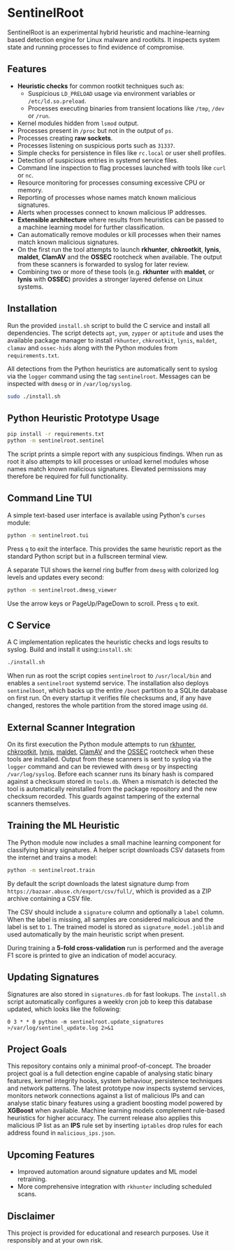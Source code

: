 # SentinelRoot

SentinelRoot is an experimental hybrid heuristic and machine-learning based detection engine for Linux malware and rootkits. It inspects system state and running processes to find evidence of compromise.

## Features

- **Heuristic checks** for common rootkit techniques such as:
  - Suspicious `LD_PRELOAD` usage via environment variables or `/etc/ld.so.preload`.
  - Processes executing binaries from transient locations like `/tmp`, `/dev` or `/run`.
- Kernel modules hidden from `lsmod` output.
- Processes present in `/proc` but not in the output of `ps`.
- Processes creating **raw sockets**.
- Processes listening on suspicious ports such as `31337`.
- Simple checks for persistence in files like `rc.local` or user shell profiles.
- Detection of suspicious entries in systemd service files.
- Command line inspection to flag processes launched with tools like `curl` or `nc`.
- Resource monitoring for processes consuming excessive CPU or memory.
- Reporting of processes whose names match known malicious signatures.
- Alerts when processes connect to known malicious IP addresses.
- **Extensible architecture** where results from heuristics can be passed to a machine learning model for further classification.
- Can automatically remove modules or kill processes when their names match
  known malicious signatures.
- On the first run the tool attempts to launch **rkhunter**, **chkrootkit**,
  **lynis**, **maldet**, **ClamAV** and the **OSSEC** rootcheck when available. The output
  from these scanners is forwarded to syslog for later review.
- Combining two or more of these tools (e.g. **rkhunter** with **maldet**, or
  **lynis** with **OSSEC**) provides a stronger layered defense on Linux
  systems.

## Installation

Run the provided `install.sh` script to build the C service and install all
dependencies. The script detects `apt`, `yum`, `zypper` or `aptitude` and uses
the available package manager to install `rkhunter`, `chkrootkit`, `lynis`,
`maldet`, `clamav` and `ossec-hids` along with the Python modules from
`requirements.txt`.

All detections from the Python heuristics are automatically sent to syslog via
the `logger` command using the tag `sentinelroot`.  Messages can be inspected
with `dmesg` or in `/var/log/syslog`.

```bash
sudo ./install.sh
```

## Python Heuristic Prototype Usage

```bash
pip install -r requirements.txt
python -m sentinelroot.sentinel
```

The script prints a simple report with any suspicious findings. When run as
root it also attempts to kill processes or unload kernel modules whose names
match known malicious signatures. Elevated permissions may therefore be
required for full functionality.

## Command Line TUI

A simple text-based user interface is available using Python's `curses` module:

```bash
python -m sentinelroot.tui
```

Press `q` to exit the interface. This provides the same heuristic report as the
standard Python script but in a fullscreen terminal view.

A separate TUI shows the kernel ring buffer from `dmesg` with colorized log
levels and updates every second:

```bash
python -m sentinelroot.dmesg_viewer
```

Use the arrow keys or PageUp/PageDown to scroll.  Press `q` to exit.

## C Service

A C implementation replicates the heuristic checks and logs results to syslog. Build and install it using:`install.sh`:

```bash
./install.sh
```

When run as root the script copies `sentinelroot` to `/usr/local/bin` and enables a `sentinelroot` systemd service.
The installation also deploys `sentinelboot`, which backs up the entire
`/boot` partition to a SQLite database on first run.  On every startup it
verifies file checksums and, if any have changed, restores the whole
partition from the stored image using ``dd``.

## External Scanner Integration

On its first execution the Python module attempts to run [rkhunter](http://rkhunter.sourceforge.net/), [chkrootkit](http://www.chkrootkit.org/), [lynis](https://cisofy.com/lynis/), [maldet](https://www.rfxn.com/projects/linux-malware-detect/), [ClamAV](https://www.clamav.net/) and the [OSSEC](https://www.ossec.net/) rootcheck when these tools are installed. Output from these scanners is sent to syslog via the `logger` command and can be reviewed with `dmesg` or by inspecting `/var/log/syslog`.
Before each scanner runs its binary hash is compared against a checksum stored in
`tools.db`.  When a mismatch is detected the tool is automatically reinstalled
from the package repository and the new checksum recorded.  This guards against
tampering of the external scanners themselves.

## Training the ML Heuristic

The Python module now includes a small machine learning component for classifying
binary signatures. A helper script downloads CSV datasets from the internet and
trains a model:

```bash
python -m sentinelroot.train
```

By default the script downloads the latest signature dump from
`https://bazaar.abuse.ch/export/csv/full/`, which is provided as a ZIP
archive containing a CSV file.

The CSV should include a `signature` column and optionally a `label` column.
When the label is missing, all samples are considered malicious and the label is
set to `1`. The trained model is stored as `signature_model.joblib` and used
automatically by the main heuristic script when present.

During training a **5-fold cross-validation** run is performed and the average
F1 score is printed to give an indication of model accuracy.

## Updating Signatures

Signatures are also stored in `signatures.db` for fast lookups. The
`install.sh` script automatically configures a weekly cron job to keep this
database updated, which looks like the following:

```cron
0 3 * * 0 python -m sentinelroot.update_signatures >/var/log/sentinel_update.log 2>&1
```

## Project Goals

This repository contains only a minimal proof-of-concept. The broader project goal is a full detection engine capable of analysing static binary features, kernel integrity hooks, system behaviour, persistence techniques and network patterns. The latest prototype now inspects systemd services, monitors network connections against a list of malicious IPs and can analyse static binary features using a gradient boosting model powered by **XGBoost** when available. Machine learning models complement rule-based heuristics for higher accuracy. The current release also applies this malicious IP list as an **IPS** rule set by inserting `iptables` drop rules for each address found in `malicious_ips.json`.

## Upcoming Features

- Improved automation around signature updates and ML model retraining.
- More comprehensive integration with `rkhunter` including scheduled scans.

## Disclaimer

This project is provided for educational and research purposes. Use it responsibly and at your own risk.
